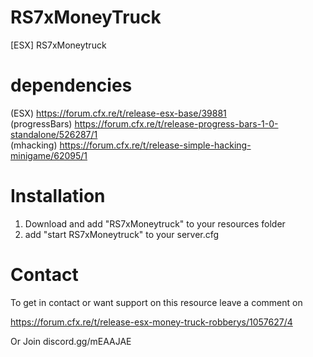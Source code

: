 # RS7xMoneyTruck

[ESX] RS7xMoneytruck

# dependencies          

(ESX)  https://forum.cfx.re/t/release-esx-base/39881     
(progressBars) https://forum.cfx.re/t/release-progress-bars-1-0-standalone/526287/1     
(mhacking) https://forum.cfx.re/t/release-simple-hacking-minigame/62095/1

# Installation 

1. Download and add "RS7xMoneytruck" to your resources folder
2. add "start RS7xMoneytruck" to your server.cfg

# Contact

To get in contact or want support on this resource leave a comment on 

https://forum.cfx.re/t/release-esx-money-truck-robberys/1057627/4        

Or Join discord.gg/mEAAJAE
